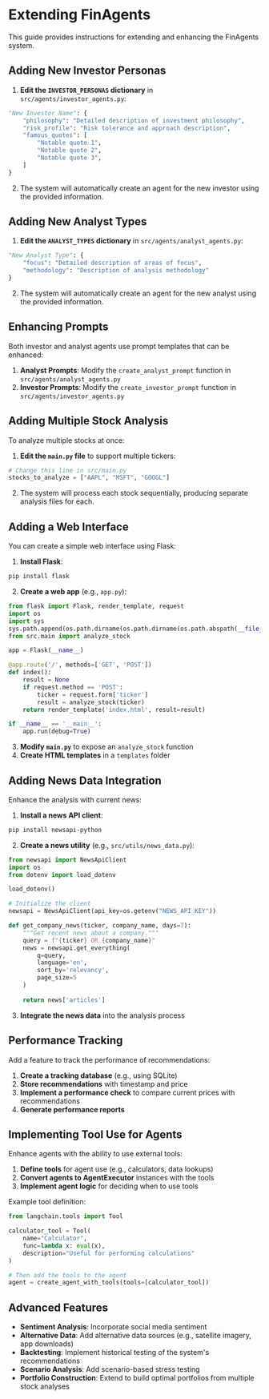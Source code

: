 # Extending FinAgents

This guide provides instructions for extending and enhancing the FinAgents system.

## Adding New Investor Personas

1. **Edit the `INVESTOR_PERSONAS` dictionary** in `src/agents/investor_agents.py`:

```python
"New Investor Name": {
    "philosophy": "Detailed description of investment philosophy",
    "risk_profile": "Risk tolerance and approach description",
    "famous_quotes": [
        "Notable quote 1",
        "Notable quote 2",
        "Notable quote 3",
    ]
}
```

2. The system will automatically create an agent for the new investor using the provided information.

## Adding New Analyst Types

1. **Edit the `ANALYST_TYPES` dictionary** in `src/agents/analyst_agents.py`:

```python
"New Analyst Type": {
    "focus": "Detailed description of areas of focus",
    "methodology": "Description of analysis methodology"
}
```

2. The system will automatically create an agent for the new analyst using the provided information.

## Enhancing Prompts

Both investor and analyst agents use prompt templates that can be enhanced:

1. **Analyst Prompts**: Modify the `create_analyst_prompt` function in `src/agents/analyst_agents.py`
2. **Investor Prompts**: Modify the `create_investor_prompt` function in `src/agents/investor_agents.py`

## Adding Multiple Stock Analysis

To analyze multiple stocks at once:

1. **Edit the `main.py` file** to support multiple tickers:

```python
# Change this line in src/main.py
stocks_to_analyze = ["AAPL", "MSFT", "GOOGL"]
```

2. The system will process each stock sequentially, producing separate analysis files for each.

## Adding a Web Interface

You can create a simple web interface using Flask:

1. **Install Flask**:
```bash
pip install flask
```

2. **Create a web app** (e.g., `app.py`):
```python
from flask import Flask, render_template, request
import os
import sys
sys.path.append(os.path.dirname(os.path.dirname(os.path.abspath(__file__))))
from src.main import analyze_stock

app = Flask(__name__)

@app.route('/', methods=['GET', 'POST'])
def index():
    result = None
    if request.method == 'POST':
        ticker = request.form['ticker']
        result = analyze_stock(ticker)
    return render_template('index.html', result=result)

if __name__ == '__main__':
    app.run(debug=True)
```

3. **Modify `main.py`** to expose an `analyze_stock` function
4. **Create HTML templates** in a `templates` folder

## Adding News Data Integration

Enhance the analysis with current news:

1. **Install a news API client**:
```bash
pip install newsapi-python
```

2. **Create a news utility** (e.g., `src/utils/news_data.py`):
```python
from newsapi import NewsApiClient
import os
from dotenv import load_dotenv

load_dotenv()

# Initialize the client
newsapi = NewsApiClient(api_key=os.getenv("NEWS_API_KEY"))

def get_company_news(ticker, company_name, days=7):
    """Get recent news about a company."""
    query = f"{ticker} OR {company_name}"
    news = newsapi.get_everything(
        q=query,
        language='en',
        sort_by='relevancy',
        page_size=5
    )
    
    return news['articles']
```

3. **Integrate the news data** into the analysis process

## Performance Tracking

Add a feature to track the performance of recommendations:

1. **Create a tracking database** (e.g., using SQLite)
2. **Store recommendations** with timestamp and price
3. **Implement a performance check** to compare current prices with recommendations
4. **Generate performance reports**

## Implementing Tool Use for Agents

Enhance agents with the ability to use external tools:

1. **Define tools** for agent use (e.g., calculators, data lookups)
2. **Convert agents to AgentExecutor** instances with the tools
3. **Implement agent logic** for deciding when to use tools

Example tool definition:
```python
from langchain.tools import Tool

calculator_tool = Tool(
    name="Calculator",
    func=lambda x: eval(x),
    description="Useful for performing calculations"
)

# Then add the tools to the agent
agent = create_agent_with_tools(tools=[calculator_tool])
```

## Advanced Features

- **Sentiment Analysis**: Incorporate social media sentiment
- **Alternative Data**: Add alternative data sources (e.g., satellite imagery, app downloads)
- **Backtesting**: Implement historical testing of the system's recommendations
- **Scenario Analysis**: Add scenario-based stress testing
- **Portfolio Construction**: Extend to build optimal portfolios from multiple stock analyses